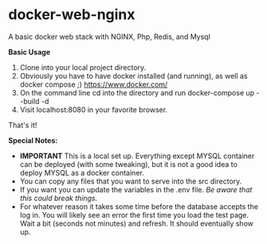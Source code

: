 # docker-web-nginx
A basic docker web stack with NGINX, Php, Redis, and Mysql

**Basic Usage**
1. Clone into your local project directory.
2. Obviously you have to have docker installed (and running), as well as docker compose ;) 
https://www.docker.com/
3. On the command line cd into the directory and run docker-compose up --build -d
4. Visit localhost:8080 in your favorite browser. 

That's it!

**Special Notes:**
- **IMPORTANT** This is a local set up. Everything except MYSQL container can be deployed (with some tweaking), but it is not a good idea to deploy MYSQL as a docker container. 
- You can copy any files that you want to serve into the src directory.
- If you want you can update the variables in the .env file. *Be aware that this could break things.*
- For whatever reason it takes some time before the database accepts the log in. You will likely see an error the first time you load the test page. Wait a bit (seconds not minutes) and refresh. It should eventually show up.
